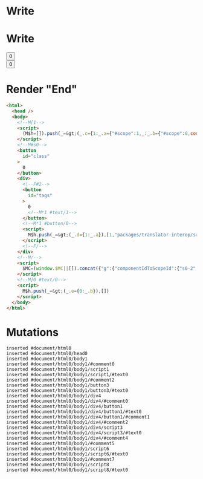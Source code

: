 # Write
  <!M[1><script>(M$h=[]).push(_=>(_.c={1:_.a={"#scope":1,_:_.b={"#scope":0,count:0,"#text/0(":_._["@marko/tags-compat-5-to-6"](_._["packages/translator-interop/src/__tests__/fixtures/interop-nested-tags-to-class/components/class-layout.marko"])}},2:{m5c:"s0","#scope":2}},_.b["#text/0!"]=_.a,_.c),[])</script>


# Write
  <!--M#s0--><button id=class>0</button><div><!--F#2--><button id=tags>0<!M*1 #text/1></button><!M*1 #button/0><script>M$h.push(_=>(_.d={1:_.a}),[1,"packages/translator-interop/src/__tests__/fixtures/interop-nested-tags-to-class/template.marko_1_count/subscriber",1,"packages/translator-interop/src/__tests__/fixtures/interop-nested-tags-to-class/template.marko_1_count",])</script><!--F/--></div><!--M/--><script>$MC=(window.$MC||[]).concat({"g":{"componentIdToScopeId":{"s0-2":1}},"w":[["s0",0,{"renderBody":["packages/translator-interop/src/__tests__/fixtures/interop-nested-tags-to-class/template.marko_1_renderer"]},{"f":1,"r":["packages/translator-interop/src/__tests__/fixtures/interop-nested-tags-to-class/template.marko_1_renderer"]}]],"t":["packages/translator-interop/src/__tests__/fixtures/interop-nested-tags-to-class/components/class-layout.marko"]})</script><!M]0 #text/0><script>M$h.push(_=>(_.e={0:_.b}),[])</script>


# Render "End"
```html
<html>
  <head />
  <body>
    <!--M[1-->
    <script>
      (M$h=[]).push(_=&gt;(_.c={1:_.a={"#scope":1,_:_.b={"#scope":0,count:0,"#text/0(":_._["@marko/tags-compat-5-to-6"](_._["packages/translator-interop/src/__tests__/fixtures/interop-nested-tags-to-class/components/class-layout.marko"])}},2:{m5c:"s0","#scope":2}},_.b["#text/0!"]=_.a,_.c),[])
    </script>
    <!--M#s0-->
    <button
      id="class"
    >
      0
    </button>
    <div>
      <!--F#2-->
      <button
        id="tags"
      >
        0
        <!--M*1 #text/1-->
      </button>
      <!--M*1 #button/0-->
      <script>
        M$h.push(_=&gt;(_.d={1:_.a}),[1,"packages/translator-interop/src/__tests__/fixtures/interop-nested-tags-to-class/template.marko_1_count/subscriber",1,"packages/translator-interop/src/__tests__/fixtures/interop-nested-tags-to-class/template.marko_1_count",])
      </script>
      <!--F/-->
    </div>
    <!--M/-->
    <script>
      $MC=(window.$MC||[]).concat({"g":{"componentIdToScopeId":{"s0-2":1}},"w":[["s0",0,{"renderBody":["packages/translator-interop/src/__tests__/fixtures/interop-nested-tags-to-class/template.marko_1_renderer"]},{"f":1,"r":["packages/translator-interop/src/__tests__/fixtures/interop-nested-tags-to-class/template.marko_1_renderer"]}]],"t":["packages/translator-interop/src/__tests__/fixtures/interop-nested-tags-to-class/components/class-layout.marko"]})
    </script>
    <!--M]0 #text/0-->
    <script>
      M$h.push(_=&gt;(_.e={0:_.b}),[])
    </script>
  </body>
</html>
```

# Mutations
```
inserted #document/html0
inserted #document/html0/head0
inserted #document/html0/body1
inserted #document/html0/body1/#comment0
inserted #document/html0/body1/script1
inserted #document/html0/body1/script1/#text0
inserted #document/html0/body1/#comment2
inserted #document/html0/body1/button3
inserted #document/html0/body1/button3/#text0
inserted #document/html0/body1/div4
inserted #document/html0/body1/div4/#comment0
inserted #document/html0/body1/div4/button1
inserted #document/html0/body1/div4/button1/#text0
inserted #document/html0/body1/div4/button1/#comment1
inserted #document/html0/body1/div4/#comment2
inserted #document/html0/body1/div4/script3
inserted #document/html0/body1/div4/script3/#text0
inserted #document/html0/body1/div4/#comment4
inserted #document/html0/body1/#comment5
inserted #document/html0/body1/script6
inserted #document/html0/body1/script6/#text0
inserted #document/html0/body1/#comment7
inserted #document/html0/body1/script8
inserted #document/html0/body1/script8/#text0
```